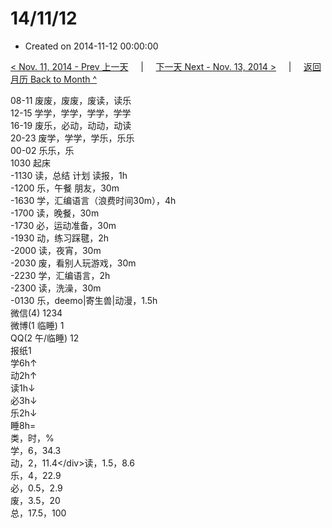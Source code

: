 # 14/11/12

* Created on 2014-11-12 00:00:00

[&lt; Nov. 11, 2014 - Prev 上一天](d11.md)     \|     [下一天 Next - Nov. 13, 2014 &gt;](d13.md)     \|     [返回月历 Back to Month ^](index.md)

08-11 废废，废废，废读，读乐  
12-15 学学，学学，学学，学学  
16-19 废乐，必动，动动，动读  
20-23 废学，学学，学乐，乐乐  
00-02 乐乐，乐  
1030 起床  
-1130 读，总结 计划 读报，1h  
-1200 乐，午餐 朋友，30m  
-1630 学，汇编语言（浪费时间30m），4h  
-1700 读，晚餐，30m  
-1730 必，运动准备，30m  
-1930 动，练习踩毽，2h  
-2000 读，夜宵，30m  
-2030 废，看别人玩游戏，30m  
-2230 学，汇编语言，2h  
-2300 读，洗澡，30m  
-0130 乐，deemo\|寄生兽\|动漫，1.5h  
微信\(4\) 1234  
微博\(1 临睡\) 1  
QQ\(2 午/临睡\) 12  
报纸1  
学6h↑  
动2h↑  
读1h↓  
必3h↓  
乐2h↓  
睡8h=  
类，时，%  
学，6，34.3  
动，2，11.4&lt;/div&gt;读，1.5，8.6  
乐，4，22.9  
必，0.5，2.9  
废，3.5，20  
总，17.5，100


